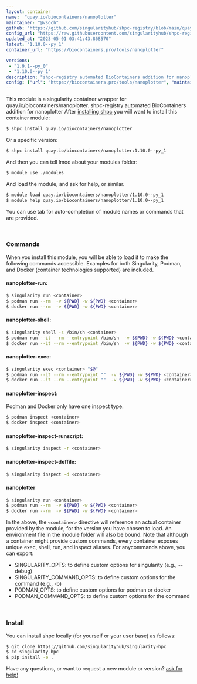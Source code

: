 ```yaml
---
layout: container
name:  "quay.io/biocontainers/nanoplotter"
maintainer: "@vsoch"
github: "https://github.com/singularityhub/shpc-registry/blob/main/quay.io/biocontainers/nanoplotter/container.yaml"
config_url: "https://raw.githubusercontent.com/singularityhub/shpc-registry/main/quay.io/biocontainers/nanoplotter/container.yaml"
updated_at: "2023-05-01 03:41:43.868570"
latest: "1.10.0--py_1"
container_url: "https://biocontainers.pro/tools/nanoplotter"

versions:
 - "1.9.1--py_0"
 - "1.10.0--py_1"
description: "shpc-registry automated BioContainers addition for nanoplotter"
config: {"url": "https://biocontainers.pro/tools/nanoplotter", "maintainer": "@vsoch", "description": "shpc-registry automated BioContainers addition for nanoplotter", "latest": {"1.10.0--py_1": "sha256:c243d7ef7ba97701fada4a685565720a2c5d90b40294aea5fe3fe143b41bafbf"}, "tags": {"1.9.1--py_0": "sha256:6867211f2bbbcd6cf05ccbba6484a5f9caa9351fb5ee3d1a96d1f1f1bb44086a", "1.10.0--py_1": "sha256:c243d7ef7ba97701fada4a685565720a2c5d90b40294aea5fe3fe143b41bafbf"}, "docker": "quay.io/biocontainers/nanoplotter"}
---
```


This module is a singularity container wrapper for quay.io/biocontainers/nanoplotter.
shpc-registry automated BioContainers addition for nanoplotter
After [installing shpc](#install) you will want to install this container module:


```bash
$ shpc install quay.io/biocontainers/nanoplotter
```

Or a specific version:

```bash
$ shpc install quay.io/biocontainers/nanoplotter:1.10.0--py_1
```

And then you can tell lmod about your modules folder:

```bash
$ module use ./modules
```

And load the module, and ask for help, or similar.

```bash
$ module load quay.io/biocontainers/nanoplotter/1.10.0--py_1
$ module help quay.io/biocontainers/nanoplotter/1.10.0--py_1
```

You can use tab for auto-completion of module names or commands that are provided.

<br>

### Commands

When you install this module, you will be able to load it to make the following commands accessible.
Examples for both Singularity, Podman, and Docker (container technologies supported) are included.

#### nanoplotter-run:

```bash
$ singularity run <container>
$ podman run --rm  -v ${PWD} -w ${PWD} <container>
$ docker run --rm  -v ${PWD} -w ${PWD} <container>
```

#### nanoplotter-shell:

```bash
$ singularity shell -s /bin/sh <container>
$ podman run --it --rm --entrypoint /bin/sh  -v ${PWD} -w ${PWD} <container>
$ docker run --it --rm --entrypoint /bin/sh  -v ${PWD} -w ${PWD} <container>
```

#### nanoplotter-exec:

```bash
$ singularity exec <container> "$@"
$ podman run --it --rm --entrypoint ""  -v ${PWD} -w ${PWD} <container> "$@"
$ docker run --it --rm --entrypoint ""  -v ${PWD} -w ${PWD} <container> "$@"
```

#### nanoplotter-inspect:

Podman and Docker only have one inspect type.

```bash
$ podman inspect <container>
$ docker inspect <container>
```

#### nanoplotter-inspect-runscript:

```bash
$ singularity inspect -r <container>
```

#### nanoplotter-inspect-deffile:

```bash
$ singularity inspect -d <container>
```



#### nanoplotter

```bash
$ singularity run <container>
$ podman run --rm  -v ${PWD} -w ${PWD} <container>
$ docker run --rm  -v ${PWD} -w ${PWD} <container>
```


In the above, the `<container>` directive will reference an actual container provided
by the module, for the version you have chosen to load. An environment file in the
module folder will also be bound. Note that although a container
might provide custom commands, every container exposes unique exec, shell, run, and
inspect aliases. For anycommands above, you can export:

 - SINGULARITY_OPTS: to define custom options for singularity (e.g., --debug)
 - SINGULARITY_COMMAND_OPTS: to define custom options for the command (e.g., -b)
 - PODMAN_OPTS: to define custom options for podman or docker
 - PODMAN_COMMAND_OPTS: to define custom options for the command

<br>

### Install

You can install shpc locally (for yourself or your user base) as follows:

```bash
$ git clone https://github.com/singularityhub/singularity-hpc
$ cd singularity-hpc
$ pip install -e .
```

Have any questions, or want to request a new module or version? [ask for help!](https://github.com/singularityhub/singularity-hpc/issues)